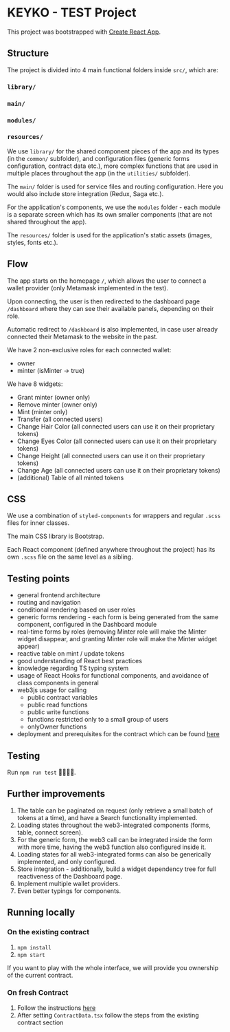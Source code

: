 # KEYKO - TEST Project

This project was bootstrapped with [Create React App](https://github.com/facebook/create-react-app).

## Structure
The project is divided into 4 main functional folders inside `src/`, which are:
### `library/`
### `main/`
### `modules/`
### `resources/`

We use `library/` for the shared component pieces of the app and its types (in the `common/` subfolder), and configuration files (generic forms configuration, contract data etc.), more complex functions that are used in multiple places throughout the app (in the `utilities/` subfolder). 

The `main/` folder is used for service files and routing configuration. Here you would also include store integration (Redux, Saga etc.).

For the application's components, we use the `modules` folder - each module is a separate screen which has its own smaller components (that are not shared throughout the app).

The `resources/` folder is used for the application's static assets (images, styles, fonts etc.).

## Flow
The app starts on the homepage `/`, which allows the user to connect a wallet provider (only Metamask implemented in the test).

Upon connecting, the user is then redirected to the dashboard page `/dashboard` where they can see their available panels, depending on their role.

Automatic redirect to `/dashboard` is also implemented, in case user already connected their Metamask to the website in the past.

We have 2 non-exclusive roles for each connected wallet:
- owner
- minter (isMinter -> true)

We have 8 widgets:
- Grant minter (owner only)
- Remove minter (owner only)
- Mint (minter only)
- Transfer (all connected users)
- Change Hair Color (all connected users can use it on their proprietary tokens)
- Change Eyes Color (all connected users can use it on their proprietary tokens)
- Change Height (all connected users can use it on their proprietary tokens)
- Change Age (all connected users can use it on their proprietary tokens)
- (additional) Table of all minted tokens

## CSS
We use a combination of `styled-components` for wrappers and regular `.scss` files for inner classes. 

The main CSS library is Bootstrap. 

Each React component (defined anywhere throughout the project) has its own `.scss` file on the same level as a sibling. 

## Testing points
- general frontend architecture
- routing and navigation
- conditional rendering based on user roles
- generic forms rendering - each form is being generated from the same component, configured in the Dashboard module
- real-time forms by roles (removing Minter role will make the Minter widget disappear, and granting Minter role will make the Minter widget appear)
- reactive table on mint / update tokens
- good understanding of React best practices
- knowledge regarding TS typing system
- usage of React Hooks for functional components, and avoidance of class components in general
- web3js usage for calling
    - public contract variables
    - public read functions
    - public write functions
    - functions restricted only to a small group of users
    - onlyOwner functions
- deployment and prerequisites for the contract which can be found [here](https://rinkeby.etherscan.io/address/0x871e46Bf148d90d334a719dEf062Fd0ed33Bb3aF#contracts)

## Testing
Run `npm run test` 🚀🚀🚀🌑.

## Further improvements
1. The table can be paginated on request (only retrieve a small batch of tokens at a time), and have a Search functionality implemented.
2. Loading states throughout the web3-integrated components (forms, table, connect screen).
3. For the generic form, the web3 call can be integrated inside the form with more time, having the web3 function also configured inside it.
4. Loading states for all web3-integrated forms can also be generically implemented, and only configured.
5. Store integration - additionally, build a widget dependency tree for full reactiveness of the Dashboard page.
6. Implement multiple wallet providers.
7. Even better typings for components.

## Running locally
### On the existing contract
1. ``npm install``
2. ``npm start``

If you want to play with the whole interface, we will provide you ownership of the current contract.

### On fresh Contract
1. Follow the instructions [here](https://github.com/wamfever/erc721-contract-solidity-helper)
2. After setting ``ContractData.tsx`` follow the steps from the existing contract section
